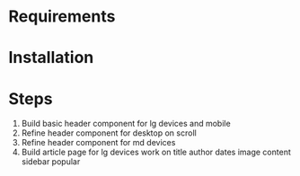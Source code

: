 # Requirements

# Installation

# Steps
1. Build basic header component for lg devices and mobile
1. Refine header component for desktop on scroll
1. Refine header component for md devices
1. Build article page for lg devices 
work on title
author
dates
image
content
sidebar popular
